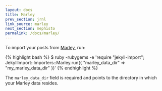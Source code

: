 ```yaml
---
layout: docs
title: Marley
prev_section: jrnl
link_source: marley
next_section: mephisto
permalink: /docs/marley/
---
```


To import your posts from [Marley](https://github.com/karmi/marley), run:

{% highlight bash %}
$ ruby -rubygems -e 'require "jekyll-import";
    JekyllImport::Importers::Marley.run({
      "marley_data_dir" => "my_marley_data_dir"
    })'
{% endhighlight %}

The `marley_data_dir` field is required and points to the directory in which
your Marley data resides.

